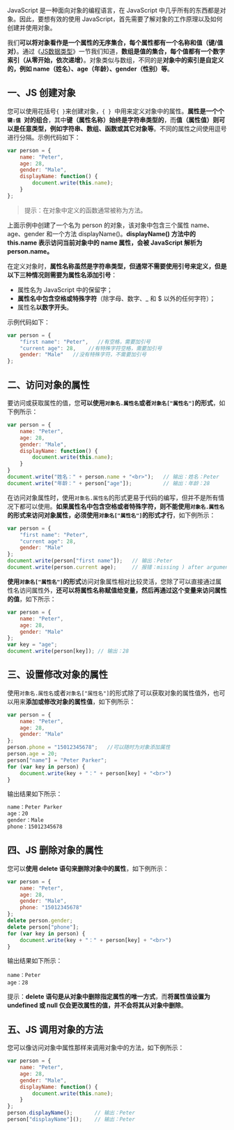 JavaScript 是一种面向对象的编程语言，在 JavaScript 中几乎所有的东西都是对象。因此，要想有效的使用 JavaScript，首先需要了解对象的工作原理以及如何创建并使用对象。

我们**可以将对象看作是一个属性的无序集合，每个属性都有一个名称和值（键/值对）**。通过《[JS数据类型](http://c.biancheng.net/view/9340.html)》一节我们知道，**数组是值的集合，每个值都有一个数字索引（从零开始，依次递增）**。对象类似与数组，不同的是**对象中的索引是自定义的，例如 name（姓名）、age（年龄）、gender（性别）等**。

## 一、JS 创建对象

您可以使用花括号` { } `来创建对象，`{ } `中用来定义对象中的属性。**属性是一个个`键:值 `对的组合**，其中**键（属性名称）始终是字符串类型的**，而**值（属性值）则可以是任意类型，例如字符串、数组、函数或其它对象等**。不同的属性之间使用逗号进行分隔。示例代码如下：

```js
var person = {
    name: "Peter",
    age: 28,
    gender: "Male",
    displayName: function() {
        document.write(this.name);
    }
};
```

> 提示：在对象中定义的函数通常被称为方法。

上面示例中创建了一个名为 person 的对象，该对象中包含三个属性 name、age、gender 和一个方法  displayName()。**displayName() 方法中的 this.name 表示访问当前对象中的 name 属性，会被  JavaScript 解析为 person.name。**

在定义对象时，**属性名称虽然是字符串类型，但通常不需要使用引号来定义，但是以下三种情况则需要为属性名添加引号**：

- 属性名为 JavaScript 中的保留字；
- **属性名中包含空格或特殊字符**（除字母、数字、_ 和 $ 以外的任何字符）；
- 属性名**以数字开头**。

示例代码如下：

```js
var person = {
    "first name": "Peter",   //有空格，需要加引号
    "current age": 28,    //有特殊字符空格，需要加引号
    gender: "Male"   //没有特殊字符，不需要加引号
};
```

## 二、访问对象的属性

要访问或获取属性的值，您**可以使用` 对象名.属性名 `或者` 对象名["属性名"] `的形式**，如下例所示：

```js
var person = {
    name: "Peter",
    age: 28,
    gender: "Male",
    displayName: function() {
        document.write(this.name);
    }
}
document.write("姓名：" + person.name + "<br>");   // 输出：姓名：Peter
document.write("年龄：" + person["age"]);          // 输出：年龄：28
```

在访问对象属性时，使用` 对象名.属性名 `的形式更易于代码的编写，但并不是所有情况下都可以使用。**如果属性名中包含空格或者特殊字符，则不能使用` 对象名.属性名 `的形式来访问对象属性，必须使用` 对象名["属性名"] `的形式才行**，如下例所示：

```js
var person = {
    "first name": "Peter",
    "current age": 28,
    gender: "Male"
};
document.write(person["first name"]);   // 输出：Peter
document.write(person.current age);     // 报错：missing ) after argument list
```

**使用` 对象名["属性名"] `的形式**访问对象属性相对比较灵活，您除了可以直接通过属性名访问属性外，**还可以将属性名称赋值给变量，然后再通过这个变量来访问属性的值**，如下所示：

```js
var person = {
    name: "Peter",
    age: 28,
    gender: "Male"
};
var key = "age";
document.write(person[key]); // 输出：28
```

## 三、设置修改对象的属性

使用` 对象名.属性名 `或者` 对象名["属性名"] `的形式除了可以获取对象的属性值外，也可以用来**添加或修改对象的属性值**，如下例所示：

```js
var person = {
    name: "Peter",
    age: 28,
    gender: "Male"
};
person.phone = "15012345678";   //可以随时为对象添加属性
person.age = 20;
person["name"] = "Peter Parker";
for (var key in person) {
    document.write(key + "：" + person[key] + "<br>")
}
```

输出结果如下所示：

```js
name：Peter Parker
age：20
gender：Male
phone：15012345678
```

## 四、JS 删除对象的属性

您可以**使用 delete 语句来删除对象中的属性**，如下例所示：

```js
var person = {
    name: "Peter",
    age: 28,
    gender: "Male",
    phone: "15012345678"
};
delete person.gender;
delete person["phone"];
for (var key in person) {
    document.write(key + "：" + person[key] + "<br>")
}
```

输出结果如下所示：

```
name：Peter
age：28
```

提示：**delete 语句是从对象中删除指定属性的唯一方式**，而**将属性值设置为 undefined 或 null 仅会更改属性的值，并不会将其从对象中删除**。

## 五、JS 调用对象的方法

您可以像访问对象中属性那样来调用对象中的方法，如下例所示：

```js
var person = {
    name: "Peter",
    age: 28,
    gender: "Male",
    displayName: function() {
        document.write(this.name);
    }
};
person.displayName();       // 输出：Peter
person["displayName"]();    // 输出：Peter
```

